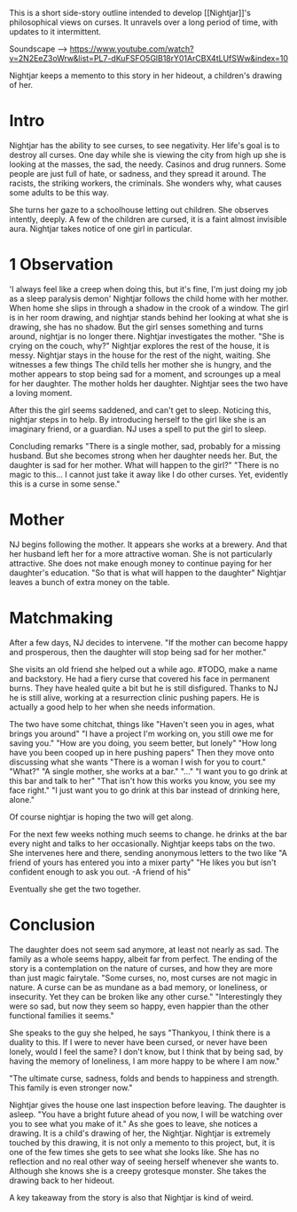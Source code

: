 This is a short side-story outline intended to develop [[Nightjar]]'s philosophical views on curses. It unravels over a long period of time, with updates to it intermittent.

Soundscape --> https://www.youtube.com/watch?v=2N2EeZ3oWrw&list=PL7-dKuFSFO5GlB18rY01ArCBX4tLUfSWw&index=10

Nightjar keeps a memento to this story in her hideout, a children's drawing of her.
# Intro
Nightjar has the ability to see curses, to see negativity. Her life's goal is to destroy all curses. One day while she is viewing the city from high up she is looking at the masses, the sad, the needy. Casinos and drug runners. Some people are just full of hate, or sadness, and they spread it around. The racists, the striking workers, the criminals. She wonders why, what causes some adults to be this way. 

She turns her gaze to a schoolhouse letting out children. She observes intently, deeply. A few of the children are cursed, it is a faint almost invisible aura. Nightjar takes notice of one girl in particular.

# 1 Observation
'I always feel like a creep when doing this, but it's fine, I'm just doing my job as a sleep paralysis demon'
Nightjar follows the child home with her mother. When home she slips in through a shadow in the crook of a window. The girl is in her room drawing, and nightjar stands behind her looking at what she is drawing, she has no shadow. But the girl senses something and turns around, nightjar is no longer there.
Nightjar investigates the mother.
"She is crying on the couch, why?"
Nightjar explores the rest of the house, it is messy.
Nightjar stays in the house for the rest of the night, waiting. She witnesses a few things
The child tells her mother she is hungry, and the mother appears to stop being sad for a moment, and scrounges up a meal for her daughter.
The mother holds her daughter. Nightjar sees the two have a loving moment.

After this the girl seems saddened, and can't get to sleep. Noticing this, nightjar steps in to help. By introducing herself to the girl like she is an imaginary friend, or a guardian. NJ uses a spell to put the girl to sleep.

Concluding remarks
"There is a single mother, sad, probably for a missing husband. But she becomes strong when her daughter needs her. But, the daughter is sad for her mother. What will happen to the girl?"
"There is no magic to this... I cannot just take it away like I do other curses. Yet, evidently this is a curse in some sense."
# Mother
NJ begins following the mother.
It appears she works at a brewery. And that her husband left her for a more attractive woman. She is not particularly attractive.
She does not make enough money to continue paying for her daughter's education. 
"So that is what will happen to the daughter"
Nightjar leaves a bunch of extra money on the table.
# Matchmaking
After a few days, NJ decides to intervene.
"If the mother can become happy and prosperous, then the daughter will stop being sad for her mother."

She visits an old friend she helped out a while ago. #TODO, make a name and backstory. He had a fiery curse that covered his face in permanent burns. They have healed quite a bit but he is still disfigured. Thanks to NJ he is still alive, working at a resurrection clinic pushing papers. He is actually a good help to her when she needs information. 

The two have some chitchat, things like
"Haven't seen you in ages, what brings you around"
"I have a project I'm working on, you still owe me for saving you."
"How are you doing, you seem better, but lonely"
"How long have you been cooped up in here pushing papers"
Then they move onto discussing what she wants
"There is a woman I wish for you to court."
"What?"
"A single mother, she works at a bar."
"..."
"I want you to go drink at this bar and talk to her"
"That isn't how this works you know, you see my face right."
"I just want you to go drink at this bar instead of drinking here, alone."

Of course nightjar is hoping the two will get along.

For the next few weeks nothing much seems to change. he drinks at the bar every night and talks to her occasionally. Nightjar keeps tabs on the two. She intervenes here and there, sending anonymous letters to the two like
"A friend of yours has entered you into a mixer party"
"He likes you but isn't confident enough to ask you out. -A friend of his"

Eventually she get the two together.

# Conclusion
The daughter does not seem sad anymore, at least not nearly as sad. The family as a whole seems happy, albeit far from perfect. The ending of the story is a contemplation on the nature of curses, and how they are more than just magic fairytale.
"Some curses, no, most curses are not magic in nature. A curse can be as mundane as a bad memory, or loneliness, or insecurity. Yet they can be broken like any other curse."
"Interestingly they were so sad, but now they seem so happy, even happier than the other functional families it seems."

She speaks to the guy she helped, he says
"Thankyou, I think there is a duality to this. If I were to never have been cursed, or never have been lonely, would I feel the same? I don't know, but I think that by being sad, by having the memory of loneliness, I am more happy to be where I am now."

"The ultimate curse, sadness, folds and bends to happiness and strength. This family is even stronger now."

Nightjar gives the house one last inspection before leaving. The daughter is asleep. 
"You have a bright future ahead of you now, I will be watching over you to see what you make of it."
As she goes to leave, she notices a drawing. It is a child's drawing of her, the Nightjar. 
Nightjar is extremely touched by this drawing, it is not only a memento to this project, but, it is one of the few times she gets to see what she looks like. She has no reflection and no real other way of seeing herself whenever she wants to. Although she knows she is a creepy grotesque monster. She takes the drawing back to her hideout.

A key takeaway from the story is also that Nightjar is kind of weird.